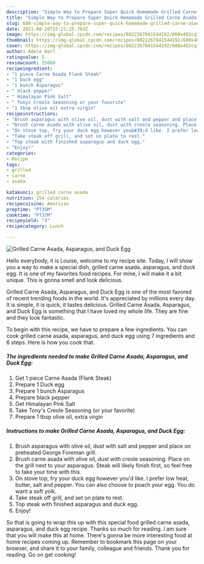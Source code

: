 ```yaml
---
description: "Simple Way to Prepare Super Quick Homemade Grilled Carne Asada, Asparagus, and Duck Egg"
title: "Simple Way to Prepare Super Quick Homemade Grilled Carne Asada, Asparagus, and Duck Egg"
slug: 689-simple-way-to-prepare-super-quick-homemade-grilled-carne-asada-asparagus-and-duck-egg
date: 2021-08-26T15:21:25.793Z
image: https://img-global.cpcdn.com/recipes/6022267841544192/680x482cq70/grilled-carne-asada-asparagus-and-duck-egg-recipe-main-photo.jpg
thumbnail: https://img-global.cpcdn.com/recipes/6022267841544192/680x482cq70/grilled-carne-asada-asparagus-and-duck-egg-recipe-main-photo.jpg
cover: https://img-global.cpcdn.com/recipes/6022267841544192/680x482cq70/grilled-carne-asada-asparagus-and-duck-egg-recipe-main-photo.jpg
author: Adele Hart
ratingvalue: 5
reviewcount: 25068
recipeingredient:
- "1 piece Carne Asada Flank Steak"
- "1 Duck egg"
- "1 bunch Asparagus"
- " black pepper"
- " Himalayan Pink Salt"
- " Tonys Creole Seasoning or your favorite"
- "1 tbsp olive oil extra virgin"
recipeinstructions:
- "Brush asparagus with olive oil, dust with salt and pepper and place on preheated George Foreman grill."
- "Brush carne asada with olive oil, dust with creole seasoning. Place on the grill next to your asparagus. Steak will likely finish first, so feel free to take your time with this."
- "On stove top, fry your duck egg however you&#39;d like. I prefer low heat, butter, salt and pepper. You can also choose to poach your egg. You do want a soft yolk."
- "Take steak off grill, and set on plate to rest."
- "Top steak with finished asparagus and duck egg."
- "Enjoy!"
categories:
- Recipe
tags:
- grilled
- carne
- asada

katakunci: grilled carne asada 
nutrition: 154 calories
recipecuisine: American
preptime: "PT35M"
cooktime: "PT37M"
recipeyield: "3"
recipecategory: Lunch

---
```



![Grilled Carne Asada, Asparagus, and Duck Egg](https://img-global.cpcdn.com/recipes/6022267841544192/680x482cq70/grilled-carne-asada-asparagus-and-duck-egg-recipe-main-photo.jpg)

Hello everybody, it is Louise, welcome to my recipe site. Today, I will show you a way to make a special dish, grilled carne asada, asparagus, and duck egg. It is one of my favorites food recipes. For mine, I will make it a bit unique. This is gonna smell and look delicious.



Grilled Carne Asada, Asparagus, and Duck Egg is one of the most favored of recent trending foods in the world. It's appreciated by millions every day. It is simple, it is quick, it tastes delicious. Grilled Carne Asada, Asparagus, and Duck Egg is something that I have loved my whole life. They are fine and they look fantastic.


To begin with this recipe, we have to prepare a few ingredients. You can cook grilled carne asada, asparagus, and duck egg using 7 ingredients and 6 steps. Here is how you cook that.

<!--inarticleads1-->

##### The ingredients needed to make Grilled Carne Asada, Asparagus, and Duck Egg:

1. Get 1 piece Carne Asada (Flank Steak)
1. Prepare 1 Duck egg
1. Prepare 1 bunch Asparagus
1. Prepare  black pepper
1. Get  Himalayan Pink Salt
1. Take  Tony&#39;s Creole Seasoning (or your favorite)
1. Prepare 1 tbsp olive oil, extra virgin




<!--inarticleads2-->

##### Instructions to make Grilled Carne Asada, Asparagus, and Duck Egg:

1. Brush asparagus with olive oil, dust with salt and pepper and place on preheated George Foreman grill.
1. Brush carne asada with olive oil, dust with creole seasoning. Place on the grill next to your asparagus. Steak will likely finish first, so feel free to take your time with this.
1. On stove top, fry your duck egg however you&#39;d like. I prefer low heat, butter, salt and pepper. You can also choose to poach your egg. You do want a soft yolk.
1. Take steak off grill, and set on plate to rest.
1. Top steak with finished asparagus and duck egg.
1. Enjoy!




So that is going to wrap this up with this special food grilled carne asada, asparagus, and duck egg recipe. Thanks so much for reading. I am sure that you will make this at home. There's gonna be more interesting food at home recipes coming up. Remember to bookmark this page on your browser, and share it to your family, colleague and friends. Thank you for reading. Go on get cooking!
